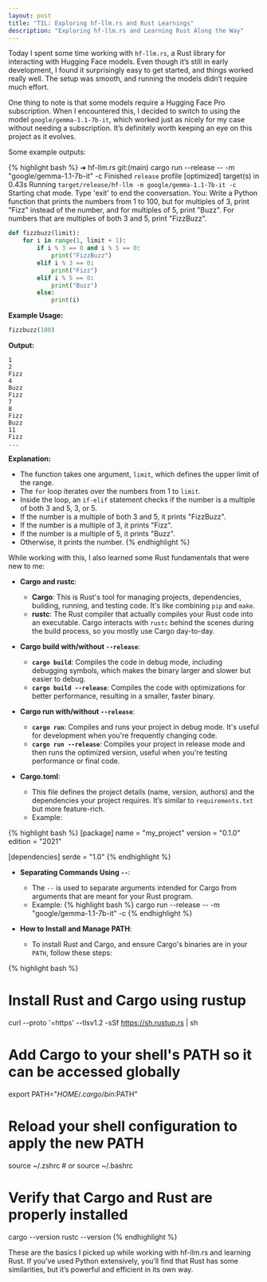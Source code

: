 ```yaml
---
layout: post
title: "TIL: Exploring hf-llm.rs and Rust Learnings"
description: "Exploring hf-llm.rs and Learning Rust Along the Way"
---
```


Today I spent some time working with `hf-llm.rs`, a Rust library for interacting with Hugging Face models. Even though it’s still in early development, I found it surprisingly easy to get started, and things worked really well. The setup was smooth, and running the models didn’t require much effort.

One thing to note is that some models require a Hugging Face Pro subscription. When I encountered this, I decided to switch to using the model `google/gemma-1.1-7b-it`, which worked just as nicely for my case without needing a subscription. It’s definitely worth keeping an eye on this project as it evolves.

Some example outputs:

{% highlight bash %}
➜  hf-llm.rs git:(main) cargo run --release -- -m "google/gemma-1.1-7b-it" -c
    Finished `release` profile [optimized] target(s) in 0.43s
     Running `target/release/hf-llm -m google/gemma-1.1-7b-it -c`
Starting chat mode. Type 'exit' to end the conversation.
You: Write a Python function that prints the numbers from 1 to 100, but for multiples of 3, print "Fizz" instead of the number, and for multiples of 5, print "Buzz". For numbers that are multiples of both 3 and 5, print "FizzBuzz".
```python
def fizzbuzz(limit):
    for i in range(1, limit + 1):
        if i % 3 == 0 and i % 5 == 0:
            print("FizzBuzz")
        elif i % 3 == 0:
            print("Fizz")
        elif i % 5 == 0:
            print("Buzz")
        else:
            print(i)
```

**Example Usage:**

```python
fizzbuzz(100)
```

**Output:**

```
1
2
Fizz
4
Buzz
Fizz
7
8
Fizz
Buzz
11
Fizz
...
```

**Explanation:**

* The function takes one argument, `limit`, which defines the upper limit of the range.
* The `for` loop iterates over the numbers from 1 to `limit`.
* Inside the loop, an `if-elif` statement checks if the number is a multiple of both 3 and 5, 3, or 5.
* If the number is a multiple of both 3 and 5, it prints "FizzBuzz".
* If the number is a multiple of 3, it prints "Fizz".
* If the number is a multiple of 5, it prints "Buzz".
* Otherwise, it prints the number.
{% endhighlight %}

While working with this, I also learned some Rust fundamentals that were new to me:

- **Cargo and rustc**:
  - **Cargo**: This is Rust's tool for managing projects, dependencies, building, running, and testing code. It's like combining `pip` and `make`.
  - **rustc**: The Rust compiler that actually compiles your Rust code into an executable. Cargo interacts with `rustc` behind the scenes during the build process, so you mostly use Cargo day-to-day.

- **Cargo build with/without `--release`**:
  - **`cargo build`**: Compiles the code in debug mode, including debugging symbols, which makes the binary larger and slower but easier to debug.
  - **`cargo build --release`**: Compiles the code with optimizations for better performance, resulting in a smaller, faster binary.

- **Cargo run with/without `--release`**:
  - **`cargo run`**: Compiles and runs your project in debug mode. It's useful for development when you're frequently changing code.
  - **`cargo run --release`**: Compiles your project in release mode and then runs the optimized version, useful when you're testing performance or final code.

- **Cargo.toml**:
  - This file defines the project details (name, version, authors) and the dependencies your project requires. It’s similar to `requirements.txt` but more feature-rich.
  - Example:

{% highlight bash %}
[package]
name = "my_project"
version = "0.1.0"
edition = "2021"

[dependencies]
serde = "1.0"
{% endhighlight %}

- **Separating Commands Using `--`**:
  - The `--` is used to separate arguments intended for Cargo from arguments that are meant for your Rust program.
  - Example:
{% highlight bash %}
cargo run --release -- -m "google/gemma-1.1-7b-it" -c
{% endhighlight %}

- **How to Install and Manage PATH**:
  - To install Rust and Cargo, and ensure Cargo's binaries are in your `PATH`, follow these steps:

{% highlight bash %}
# Install Rust and Cargo using rustup
curl --proto '=https' --tlsv1.2 -sSf https://sh.rustup.rs | sh

# Add Cargo to your shell's PATH so it can be accessed globally
export PATH="$HOME/.cargo/bin:$PATH"

# Reload your shell configuration to apply the new PATH
source ~/.zshrc  # or source ~/.bashrc

# Verify that Cargo and Rust are properly installed
cargo --version
rustc --version
{% endhighlight %}

These are the basics I picked up while working with hf-llm.rs and learning Rust. If you’ve used Python extensively, you’ll find that Rust has some similarities, but it’s powerful and efficient in its own way.



